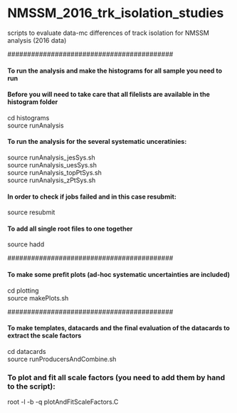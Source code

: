 # NMSSM_2016_trk_isolation_studies
scripts to evaluate data-mc differences of track isolation for NMSSM analysis (2016 data)

##########################################
#### To run the analysis and make the histograms for all sample you need to run
#### Before you will need to take care that all filelists are available in the histogram folder
cd histograms    
source runAnalysis   

#### To run the analysis for the several systematic unceratinies:
source runAnalysis_jesSys.sh   
source runAnalysis_uesSys.sh   
source runAnalysis_topPtSys.sh   
source runAnalysis_zPtSys.sh   

#### In order to check if jobs failed and in this case resubmit:
source resubmit  

#### To add all single root files to one together
source hadd  

##########################################
#### To make some prefit plots (ad-hoc systematic uncertainties are included)
cd plotting   
source makePlots.sh   

##########################################
#### To make templates, datacards and the final evaluation of the datacards to extract the scale factors
cd datacards   
source runProducersAndCombine.sh   

### To plot and fit all scale factors (you need to add them by hand to the script):
root -l -b -q plotAndFitScaleFactors.C   